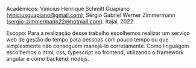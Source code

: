 Acadêmicos: Vinicius Henrique Schmitt Guapiano (viniciusguapiano@gmail.com),
Sérgio Gabriel Werner Zimmermann (sergio-zimmermann22@hotmail.com).
Itajaí, 2022

Escopo: Para a realização desse trabalho escolhemos realizar um serviço web de gestão de tempo para pessoas com pouco tempo ou que simplesmente não conseguem manejá-lo corretamente.
Como linguagem escolhemos o html, css, typescript no frontend, utilizando o framework angular e como backend: nodejs.

